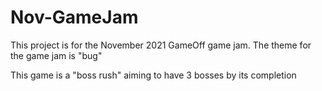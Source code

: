 # Nov-GameJam
This project is for the November 2021 GameOff game jam.
The theme for the game jam is "bug"

This game is a "boss rush" aiming to have 3 bosses by its completion
